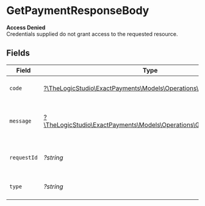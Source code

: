 # GetPaymentResponseBody

**Access Denied**\
Credentials supplied do not grant access to the requested resource.



## Fields

| Field                                                                                                              | Type                                                                                                               | Required                                                                                                           | Description                                                                                                        | Example                                                                                                            |
| ------------------------------------------------------------------------------------------------------------------ | ------------------------------------------------------------------------------------------------------------------ | ------------------------------------------------------------------------------------------------------------------ | ------------------------------------------------------------------------------------------------------------------ | ------------------------------------------------------------------------------------------------------------------ |
| `code`                                                                                                             | [?\TheLogicStudio\ExactPayments\Models\Operations\GetPaymentCode](../../models/operations/GetPaymentCode.md)       | :heavy_minus_sign:                                                                                                 | Code of the authorization error.                                                                                   | payments-forbidden-error                                                                                           |
| `message`                                                                                                          | [?\TheLogicStudio\ExactPayments\Models\Operations\GetPaymentMessage](../../models/operations/GetPaymentMessage.md) | :heavy_minus_sign:                                                                                                 | Message explaining the authorization error.                                                                        | You do not have permission to access this resource.                                                                |
| `requestId`                                                                                                        | *?string*                                                                                                          | :heavy_minus_sign:                                                                                                 | Request identifier in UUID format.                                                                                 | bcc78633-cd09-4e7d-8f3b-d593fdc1439c                                                                               |
| `type`                                                                                                             | *?string*                                                                                                          | :heavy_minus_sign:                                                                                                 | It shows as authorization error.                                                                                   | authorization-error                                                                                                |